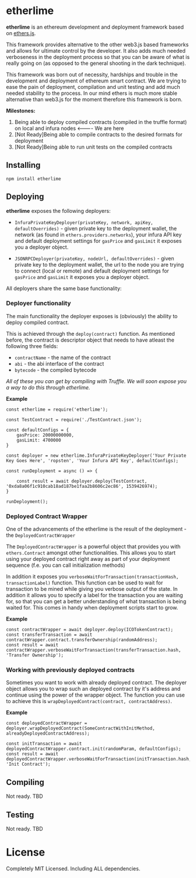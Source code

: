 # etherlime

**etherlime** is an ethereum development and deployment framework based on [ethers.js](https://github.com/ethers-io/ethers.js/).

This framework provides alternative to the other web3.js based frameworks and allows for ultimate control by the developer. It also adds much needed verboseness in the deployment process so that you can be aware of what is really going on (as opposed to the general shooting in the dark technique).

This framework was born out of necessity, hardships and trouble in the development and deployment of ethereum smart contract. We are trying to ease the pain of deployment, compilation and unit testing and add much needed stability to the process. In our mind ethers is much more stable alternative than web3.js for the moment therefore this framework is born.

**Milestones:**
1. Being able to deploy compiled contracts (compiled in the truffle format) on local and infura nodes <---- We are here
2. [Not Ready]Being able to compile contracts to the desired formats for deployment
3. [Not Ready]Being able to run unit tests on the compiled contracts

## Installing

```
npm install etherlime
```

## Deploying

**etherlime** exposes the following deployers:
- `InfuraPrivateKeyDeployer(privateKey, network, apiKey, defaultOverrides)` - given private key to the deployment wallet, the network (as found in `ethers.providers.networks`), your infura API key and default deployment settings for `gasPrice` and `gasLimit` it exposes you a deployer object.

- `JSONRPCDeployer(privateKey, nodeUrl, defaultOverrides)` - given private key to the deployment wallet, the url to the node you are trying to connect (local or remote) and default deployment settings for `gasPrice` and `gasLimit` it exposes you a deployer object.


All deployers share the same base functionality:

### Deployer functionality

The main functionality the deployer exposes is (obviously) the ability to deploy compiled contract.

This is achieved through the `deploy(contract)` function. As mentioned before, the contract is descriptor object that needs to have atleast the following three fields:
- `contractName` - the name of the contract
- `abi` - the abi interface of the contract
- `bytecode` - the compiled bytecode

 *All of these you can get by compiling with Truffle. We will soon expose you a way to do this through etherlime.*

 **Example**

```
const etherlime = require('etherlime');

const TestContract = require('./TestContract.json');

const defaultConfigs = {
	gasPrice: 20000000000,
	gasLimit: 4700000
}

const deployer = new etherlime.InfuraPrivateKeyDeployer('Your Private Key Goes Here', 'ropsten', 'Your Infura API Key', defaultConfigs);

const runDeployment = async () => {
	
	const result = await deployer.deploy(TestContract, '0xda8a06f1c910cab18ad187be1faa2b8606c2ec86', 1539426974);
}

runDeployment();
```

### Deployed Contract Wrapper
One of the advancements of the etherlime is the result of the deployment - the `DeployedContractWrapper`

The `DeployedContractWrapper` is a powerful object that provides you with `ethers.Contract` amongst other functionalities. This allows you to start using your deployed contract right away as part of your deployment sequence (f.e. you can call initialization methods)

In addition it exposes you `verboseWaitForTransaction(transactionHash, transactionLabel)` function. This function can be used to wait for transaction to be mined while giving you verbose output of the state. In addition it allows you to specify a label for the transaction you are waiting for, so that you can get a better understanding of what transaction is being waited for. This comes in handy when deployment scripts start to grow.


**Example**
```
const contractWrapper = await deployer.deploy(ICOTokenContract);
const transferTransaction = await contractWrapper.contract.transferOwnership(randomAddress);
const result = await contractWrapper.verboseWaitForTransaction(transferTransaction.hash, 'Transfer Ownership');
```

### Working with previously deployed contracts

Sometimes you want to work with already deployed contract. The deployer object allows you to wrap such an deployed contract by it's address and continue using the power of the wrapper object. The function you can use to achieve this is `wrapDeployedContract(contract, contractAddress)`.

**Example**
```
const deployedContractWrapper = deployer.wrapDeployedContract(SomeContractWithInitMethod, alreadyDeployedContractAddress);

const initTransaction = await deployedContractWrapper.contract.init(randomParam, defaultConfigs);
const result = await deployedContractWrapper.verboseWaitForTransaction(initTransaction.hash, 'Init Contract');
```

## Compiling

Not ready. TBD

## Testing

Not ready. TBD

# License
Completely MIT Licensed. Including ALL dependencies.